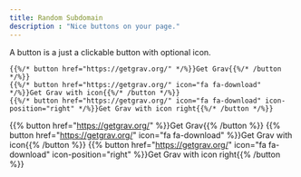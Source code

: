 ```yaml
---
title: Random Subdomain
description : "Nice buttons on your page."
---
```


A button is a just a clickable button with optional icon.

```
{{%/* button href="https://getgrav.org/" */%}}Get Grav{{%/* /button */%}}
{{%/* button href="https://getgrav.org/" icon="fa fa-download" */%}}Get Grav with icon{{%/* /button */%}}
{{%/* button href="https://getgrav.org/" icon="fa fa-download" icon-position="right" */%}}Get Grav with icon right{{%/* /button */%}}
```

{{% button href="https://getgrav.org/" %}}Get Grav{{% /button %}}
{{% button href="https://getgrav.org/" icon="fa fa-download" %}}Get Grav with icon{{% /button %}}
{{% button href="https://getgrav.org/" icon="fa fa-download" icon-position="right" %}}Get Grav with icon right{{% /button %}}